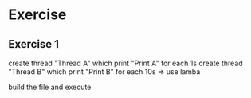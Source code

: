 # Exercise

## Exercise 1
create thread "Thread A" which print "Print A" for each 1s
create thread "Thread B" which print "Print B" for each 10s => use lamba

build the file and execute

